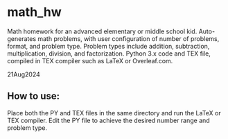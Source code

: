 # math_hw
Math homework for an advanced elementary or middle school kid. Auto-generates math problems, with user configuration of number of problems, format, and problem type. Problem types include addition, subtraction, multiplication, division, and factorization. Python 3.x code and TEX file, compiled in TEX compiler such as LaTeX or Overleaf.com.

21Aug2024

## How to use:
Place both the PY and TEX files in the same directory and run the LaTeX or TEX compiler. Edit the PY file to achieve the desired number range and problem type.
